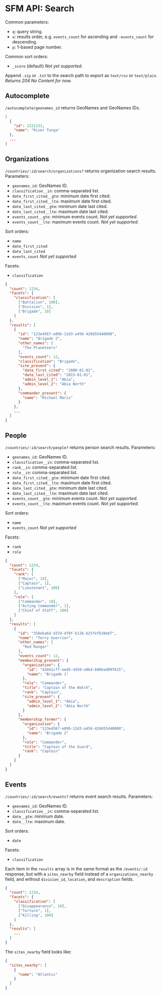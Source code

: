 # SFM API: Search

Common parameters:

* `q`: query string.
* `o`: results order, e.g. `events_count` for ascending and `-events_count` for descending.
* `p`: 1-based page number.

Common sort orders:

* `_score` (default) *Not yet supported.*

Append `.zip` or `.txt` to the search path to export as `text/csv` or `text/plain`. *Returns 204 No Content for now.*

## Autocomplete

`/autocomplete/geonames_id` returns GeoNames and GeoNames IDs.

```json
[
  {
    "id": 2221333,
    "name": "River Tunga"
  },
  ...
]
```
## Organizations

`/countries/:id/search/organizations?` returns organization search results. Parameters:

* `geonames_id`: GeoNames ID.
* `classification__in`: comma-separated list.
* `date_first_cited__gte`: minimum date first cited.
* `date_first_cited__lte`: maximum date first cited.
* `date_last_cited__gte`: minimum date last cited.
* `date_last_cited__lte`: maximum date last cited.
* `events_count__gte`: minimum events count. *Not yet supported.*
* `events_count__lte`: maximum events count. *Not yet supported.*

Sort orders:

* `name`
* `date_first_cited`
* `date_last_cited`
* `events_count` *Not yet supported*

Facets:

* `classification`

```json
{
  "count": 1234,
  "facets": {
    "classification": [
      ["Battalion", 100],
      ["Division", 1],
      ["Brigade", 10]
    ]
  },
  "results": [
    {
      "id": "123e4567-e89b-12d3-a456-426655440000",
      "name": "Brigade 2",
      "other_names": [
        "The Planeteers"
      ],
      "events_count": 12,
      "classification": "Brigade",
      "site_present": {
        "date_first_cited": "2000-01-01",
        "date_last_cited": "2015-01-01",
        "admin_level_1": "Abia",
        "admin_level_2": "Abia North"
      },
      "commander_present": {
        "name": "Michael Maris"
      }
    },
    ...
  ]
}
```

## People

`/countries/:id/search/people?` returns person search results. Parameters:

* `geonames_id`: GeoNames ID.
* `classification__in`: comma-separated list.
* `rank__in`: comma-separated list.
* `role__in`: comma-separated list.
* `date_first_cited__gte`: minimum date first cited.
* `date_first_cited__lte`: maximum date first cited.
* `date_last_cited__gte`: minimum date last cited.
* `date_last_cited__lte`: maximum date last cited.
* `events_count__gte`: minimum events count. *Not yet supported.*
* `events_count__lte`: maximum events count. *Not yet supported.*

Sort orders:

* `name`
* `events_count` *Not yet supported*

Facets:

* `rank`
* `role`

```json
{
  "count": 1234,
  "facets": {
    "rank": [
      ["Major", 10],
      ["Captain", 1],
      ["Lieutenant", 100]
    ],
    "role": [
      ["Commander", 10],
      ["Acting Commander", 1],
      ["Chief of Staff", 100]
    ]
  },
  "results": [
    {
      "id": "358eba6d-d37d-4f0f-b12b-b25fefb38e6f",
      "name": "Terry Guerrier",
      "other_names": [
        "Red Ranger"
      ],
      "events_count": 12,
      "membership_present": {
        "organization": {
          "id": "42bb1cff-eed5-4458-a9b4-b00bad09f615",
          "name": "Brigade 1"
        },
        "role": "Commander",
        "title": "Captain of the Watch",
        "rank": "Captain",
        "site_present": {
          "admin_level_1": "Abia",
          "admin_level_2": "Abia North"
        }
      },
      "membership_former": {
        "organization": {
          "id": "123e4567-e89b-12d3-a456-426655440000",
          "name": "Brigade 2"
        },
        "role": "Commander",
        "title": "Captain of the Guard",
        "rank": "Captain"
      }
    }
  ]
}
```

## Events

`/countries/:id/search/events?` returns event search results. Parameters:

* `geonames_id`: GeoNames ID.
* `classification__in`: comma-separated list.
* `date__gte`: minimum date.
* `date__lte`: maximum date.

Sort orders:

* `date`

Facets:

* `classification`

Each item in the `results` array is in the same format as the `/events/:id` response, but with a `sites_nearby` field instead of a `organizations_nearby` field, and without `division_id`, `location`, and `description` fields.

```json
{
  "count": 1234,
  "facets": {
    "classification": [
      ["Disappearance", 10],
      ["Torture", 1],
      ["Killing", 100]
    ]
  },
  "results": [
    ...
  ]
}
```

The `sites_nearby` field looks like:

```json
{
  "sites_nearby": [
    {
      "name": "Atlantis"
    }
  ]
}
```

